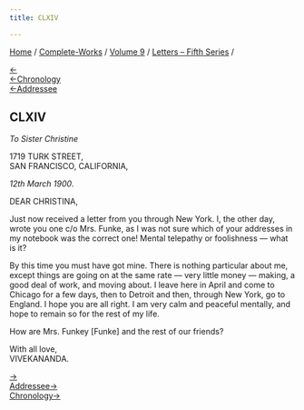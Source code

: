```yaml
---
title: CLXIV

---
```

<div>

[Home](../../../index.htm) / [Complete-Works](../../complete_works.htm)
/ [Volume 9](../volume_9_contents.htm) / [Letters – Fifth
Series](letters_fifth_series_contents.htm) /

[←](163_joe.htm)  
[←Chronology](../../volume_8/epistles_fourth_series/163_dhira_mata.htm)  
[←Addressee](161_christina.htm)

## CLXIV

*To Sister Christine*

1719 TURK STREET,  
SAN FRANCISCO, CALIFORNIA,

*12th March 1900*.

DEAR CHRISTINA,

Just now received a letter from you through New York. I, the other day,
wrote you one c/o Mrs. Funke, as I was not sure which of your addresses
in my notebook was the correct one! Mental telepathy or foolishness —
what is it?

By this time you must have got mine. There is nothing particular about
me, except things are going on at the same rate — very little money —
making, a good deal of work, and moving about. I leave here in April and
come to Chicago for a few days, then to Detroit and then, through New
York, go to England. I hope you are all right. I am very calm and
peaceful mentally, and hope to remain so for the rest of my life.

How are Mrs. Funkey \[Funke\] and the rest of our friends?

With all love,  
VIVEKANANDA.

[→](165_sister_christine.htm)  
[Addressee→](165_sister_christine.htm)  
[Chronology→](../../volume_7/epistles_third_series/48_mother.htm)

</div>
